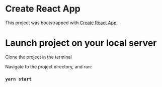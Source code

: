 # Create React App

This project was bootstrapped with [Create React App](https://github.com/facebook/create-react-app).

# Launch project on your local server

Clone the project in the terminal

Navigate to the project directory, and run:

### `yarn start`



